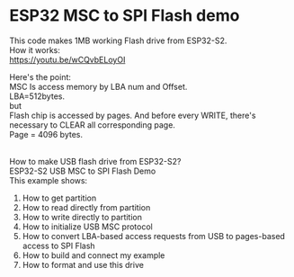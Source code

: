 # ESP32 MSC to SPI Flash demo

This code makes 1MB working Flash drive from ESP32-S2.    <br>
How it works:    <br>
https://youtu.be/wCQvbELoyOI    <br>



Here's the point:    <br>
MSC Is access memory by LBA num and Offset.     <br>
LBA=512bytes.    <br>
but    <br>
Flash chip is accessed by pages. And before every WRITE, there's necessary to CLEAR all corresponding page.    <br>
Page = 4096 bytes.    <br>
    <br>


How to make USB flash drive from ESP32-S2?    <br>
ESP32-S2 USB MSC to SPI Flash Demo    <br>
This example shows:    <br>
1) How to get partition     <br>
2) How to read directly from partition     <br>
3) How to write directly to partition     <br>
4) How to initialize USB MSC protocol    <br>
5) How to convert LBA-based access requests from USB to pages-based access to SPI Flash     <br>
6) How to build and connect my example     <br>
7) How to format and use this drive    <br>